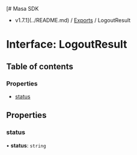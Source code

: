 [# Masa SDK
 - v1.7.1](../README.md) / [Exports](../modules.md) / LogoutResult

# Interface: LogoutResult

## Table of contents

### Properties

- [status](LogoutResult.md#status)

## Properties

### status

• **status**: `string`
